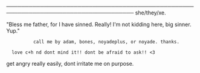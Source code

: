 ────────────────────────────────────────────────────────────────────────────────────
                                        she/they/xe.


"Bless me father, for I have sinned. Really! I'm not kidding here, big sinner. Yup."

              call me by adam, bones, noyadeplus, or noyade. thanks.

      love c+h nd dont mind it!! dont be afraid to ask!! <3 

  get angry really easily, dont irritate me on purpose.

